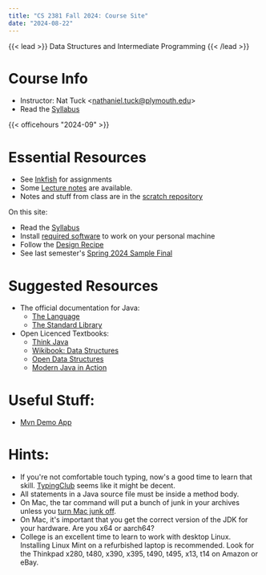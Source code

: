 ```yaml
---
title: "CS 2381 Fall 2024: Course Site"
date: "2024-08-22"
---
```


{{< lead >}}
Data Structures and Intermediate Programming
{{< /lead >}}

# Course Info

 - Instructor: Nat Tuck \<<nathaniel.tuck@plymouth.edu>\>
 - Read the [Syllabus](./syllabus)

{{< officehours "2024-09" >}}

# Essential Resources

 - See [Inkfish](https://inkfish.homework.quest) for assignments
 - Some [Lecture notes](./notes) are available.
 - Notes and stuff from class are in the [scratch repository](
   https://github.com/NatTuck/scratch-2024-09)

On this site:

 - Read the [Syllabus](./syllabus)
 - Install [required software](./required-software) to work on your personal machine
 - Follow the [Design Recipe](./design-recipe)
 - See last semester's [Spring 2024 Sample Final](./spring-sample-final)

# Suggested Resources

 - The official documentation for Java: 
   - [The Language](https://docs.oracle.com/javase/specs/jls/se21/html/index.html)
   - [The Standard Library](
     https://docs.oracle.com/en/java/javase/21/docs/api/java.base/module-summary.html)
 - Open Licenced Textbooks:
   - [Think Java](https://greenteapress.com/wp/think-java-2e/)
   - [Wikibook: Data Structures](https://en.wikibooks.org/wiki/Data_Structures)
   - [Open Data Structures](https://opendatastructures.org/ods-python/)
   - [Modern Java in Action](https://www.manning.com/books/modern-java-in-action)

# Useful Stuff:

 - [Mvn Demo App](https://homework.quest/classes/2023-09/cs2381/mvn-demo/)

# Hints:

 - If you're not comfortable touch typing, now's a good time to learn that skill.
   [TypingClub](https://www.typingclub.com/) seems like it might be decent.
 - All statements in a Java source file must be inside a method body.
 - On Mac, the tar command will put a bunch of junk in your archives unless
   you [turn Mac junk off](
   https://unix.stackexchange.com/questions/9665/create-tar-archive-of-a-directory-except-for-hidden-files).
 - On Mac, it's important that you get the correct version of the JDK for your
   hardware. Are you x64 or aarch64?
 - College is an excellent time to learn to work with desktop Linux.
   Installing Linux Mint on a refurbished laptop is recommended. Look
   for the Thinkpad x280, t480, x390, x395, t490, t495, x13, t14 on
   Amazon or eBay.
